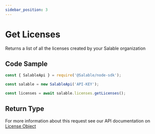 ```yaml
---
sidebar_position: 3
---
```


# Get Licenses

Returns a list of all the licenses created by your Salable organization

## Code Sample

```typescript
const { SalableApi } = require('@Salable/node-sdk');

const salable = new SalableApi('API-KEY');

const licenses = await salable.licenses.getLicenses();
```

## Return Type

For more information about this request see our API documentation on [License Object](https://docs.salable.app/api/v2#tag/Licenses/operation/getLicenseByUuid)
